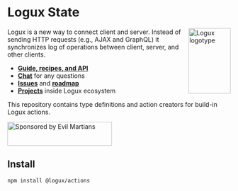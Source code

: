 # Logux State

<img align="right" width="95" height="148" title="Logux logotype"
     src="https://logux.io/branding/logotype.svg">

Logux is a new way to connect client and server. Instead of sending
HTTP requests (e.g., AJAX and GraphQL) it synchronizes log of operations
between client, server, and other clients.

* **[Guide, recipes, and API](https://logux.io/)**
* **[Chat](https://gitter.im/logux/logux)** for any questions
* **[Issues](https://github.com/logux/logux/issues)**
  and **[roadmap](https://github.com/orgs/logux/projects/1)**
* **[Projects](https://logux.io/guide/architecture/parts/)**
  inside Logux ecosystem

This repository contains type definitions and action creators
for build-in Logux actions.

<a href="https://evilmartians.com/?utm_source=logux-actions">
  <img src="https://evilmartians.com/badges/sponsored-by-evil-martians.svg"
       alt="Sponsored by Evil Martians" width="236" height="54">
</a>

[logux.io]: https://logux.io/


## Install

```sh
npm install @logux/actions
```
